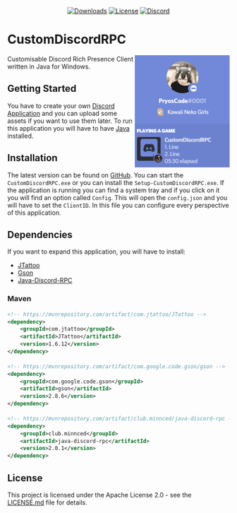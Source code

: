<p align="center">
    <a href="https://github.com/PryosCode/CustomDiscordRPC/releases"><img src="https://img.shields.io/github/downloads/PryosCode/CustomDiscordRPC/total?label=Downloads" alt="Downloads"></a>
    <a href="https://github.com/PryosCode/CustomDiscordRPC/blob/master/LICENSE"><img src="https://img.shields.io/github/license/PryosCode/CustomDiscordRPC?label=License" alt="License"></a>
    <a href="https://discord.gg/bF2GRHq"><img src="https://discordapp.com/api/guilds/350302354639290379/widget.png" alt="Discord"></a>
</p>

# CustomDiscordRPC

<a href="https://github.com/PryosCode/CustomDiscordRPC/releases"><img align="right" src="https://raw.githubusercontent.com/PryosCode/CustomDiscordRPC/master/images/banner.gif"></a>

Customisable Discord Rich Presence Client written in Java for Windows.

## Getting Started

You have to create your own [Discord Application](https://discordapp.com/developers/applications) and you can upload some assets if you want to use them later.
To run this application you will have to have [Java](https://www.java.com/) installed.

## Installation

The latest version can be found on [GitHub](https://github.com/PryosCode/CustomDiscordRPC/releases).
You can start the `CustomDiscordRPC.exe` or you can install the `Setup-CustomDiscordRPC.exe`.
If the application is running you can find a system tray and if you click on it you will find an option called `Config`.
This will open the `config.json` and you will have to set the `ClientID`.
In this file you can configure every perspective of this application.

## Dependencies

If you want to expand this application, you will have to install:

* [JTattoo](http://www.jtattoo.net/)
* [Gson](https://github.com/google/gson)
* [Java-Discord-RPC](https://github.com/MinnDevelopment/java-discord-rpc)

### Maven

```xml
<!-- https://mvnrepository.com/artifact/com.jtattoo/JTattoo -->
<dependency>
    <groupId>com.jtattoo</groupId>
    <artifactId>JTattoo</artifactId>
    <version>1.6.12</version>
</dependency>

<!-- https://mvnrepository.com/artifact/com.google.code.gson/gson -->
<dependency>
    <groupId>com.google.code.gson</groupId>
    <artifactId>gson</artifactId>
    <version>2.8.6</version>
</dependency>

<!-- https://mvnrepository.com/artifact/club.minnced/java-discord-rpc -->
<dependency>
    <groupId>club.minnced</groupId>
    <artifactId>java-discord-rpc</artifactId>
    <version>2.0.1</version>
</dependency>
```

## License

This project is licensed under the Apache License 2.0 - see the [LICENSE.md](https://github.com/PryosCode/CustomDiscordRPC/blob/master/LICENSE) file for details.
